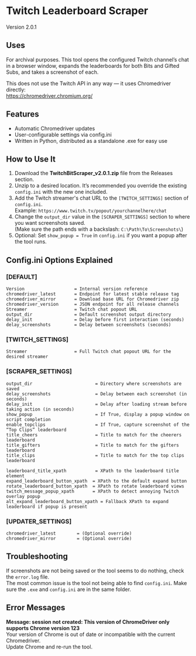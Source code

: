 # Twitch Leaderboard Scraper
Version 2.0.1

## Uses
For archival purposes. This tool opens the configured Twitch channel’s chat in a browser window, expands the
leaderboards for both Bits and Gifted Subs, and takes a screenshot of each. 

This does not use the Twitch API in any way — it uses Chromedriver directly:  
https://chromedriver.chromium.org/

## Features
- Automatic Chromedriver updates
- User-configurable settings via config.ini
- Written in Python, distributed as a standalone .exe for easy use

## How to Use It
1. Download the **TwitchBitScraper_v2.0.1.zip** file from the Releases section.
2. Unzip to a desired location. It’s recommended you override the existing `config.ini` with the new one included.
3. Add the Twitch streamer's chat URL to the `[TWITCH_SETTINGS]` section of `config.ini`.  
   Example: `https://www.twitch.tv/popout/yourchannelhere/chat`
4. Change the `output_dir` value in the `[SCRAPER_SETTINGS]` section to where you want screenshots saved.  
   (Make sure the path ends with a backslash: `C:\Path\To\Screenshots\`)
5. Optional: Set `show_popup = True` in `config.ini` if you want a popup after the tool runs.

## Config.ini Options Explained

### [DEFAULT]
```
Version                   = Internal version reference
chromedriver_latest       = Endpoint for latest stable release tag
chromedriver_mirror       = Download base URL for Chromedriver zip
chromedriver_version      = JSON endpoint for all release channels
Streamer                  = Twitch chat popout URL
output_dir                = Default screenshot output directory
delay_init                = Delay before first interaction (seconds)
delay_screenshots         = Delay between screenshots (seconds)
```

### [TWITCH_SETTINGS]
```
Streamer                  = Full Twitch chat popout URL for the desired streamer
```

### [SCRAPER_SETTINGS]
```
output_dir                        = Directory where screenshots are saved
delay_screenshots                 = Delay between each screenshot (in seconds)
delay_init                        = Delay after loading stream before taking action (in seconds)
show_popup                        = If True, display a popup window on script completion
enable_topclips                   = If True, capture screenshot of the “Top Clips” leaderboard
title_cheers                      = Title to match for the cheerers leaderboard
title_gifters                     = Title to match for the gifters leaderboard
title_clips                       = Title to match for the top clips leaderboard

leaderboard_title_xpath           = XPath to the leaderboard title element
expand_leaderboard_button_xpath  = XPath to the default expand button
rotate_leaderboard_button_xpath  = XPath to rotate leaderboard views
twitch_message_popup_xpath       = XPath to detect annoying Twitch overlay popup
alt_expand_leaderboard_button_xpath = Fallback XPath to expand leaderboard if popup is present
```

### [UPDATER_SETTINGS]
```
chromedriver_latest        = (Optional override)
chromedriver_mirror        = (Optional override)
```

## Troubleshooting

If screenshots are not being saved or the tool seems to do nothing, check the `error.log` file.  
The most common issue is the tool not being able to find `config.ini`. Make sure the `.exe` and `config.ini` are in the same folder.

## Error Messages

**Message: session not created: This version of ChromeDriver only supports Chrome version 123**  
Your version of Chrome is out of date or incompatible with the current Chromedriver.  
Update Chrome and re-run the tool.
